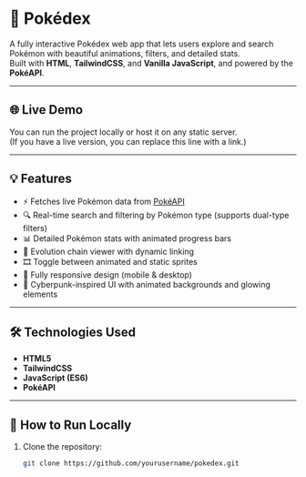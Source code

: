 # 🧩 Pokédex 

A fully interactive Pokédex web app that lets users explore and search Pokémon with beautiful animations, filters, and detailed stats.  
Built with **HTML**, **TailwindCSS**, and **Vanilla JavaScript**, and powered by the **PokéAPI**.

---

## 🌐 Live Demo
You can run the project locally or host it on any static server.  
(If you have a live version, you can replace this line with a link.)

---

## 💡 Features

- ⚡ Fetches live Pokémon data from [PokéAPI](https://pokeapi.co/)
- 🔍 Real-time search and filtering by Pokémon type (supports dual-type filters)
- 📊 Detailed Pokémon stats with animated progress bars
- 🧬 Evolution chain viewer with dynamic linking
- 🎞️ Toggle between animated and static sprites
- 📱 Fully responsive design (mobile & desktop)
- 🌈 Cyberpunk-inspired UI with animated backgrounds and glowing elements

---

## 🛠️ Technologies Used

- **HTML5**
- **TailwindCSS**
- **JavaScript (ES6)**
- **PokéAPI**

---

## 🚀 How to Run Locally

1. Clone the repository:
   ```bash
   git clone https://github.com/yourusername/pokedex.git